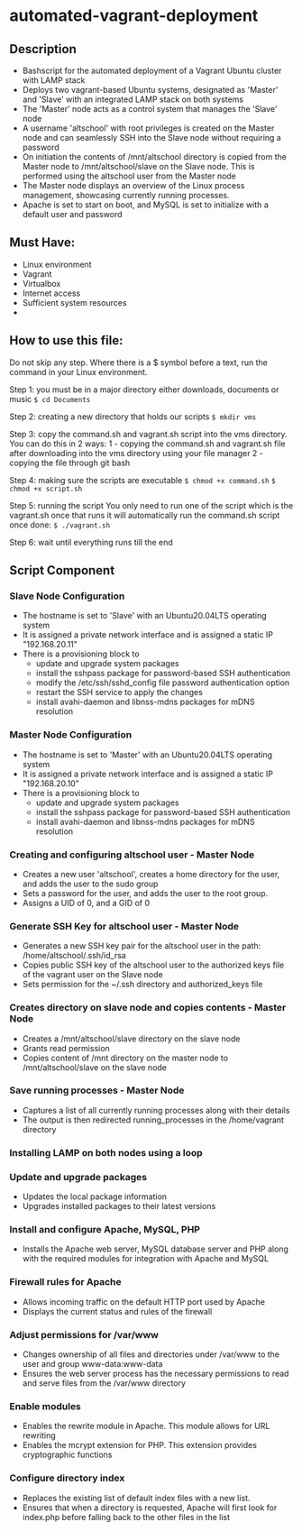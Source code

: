 # automated-vagrant-deployment
## Description
  - Bashscript for the automated deployment of a Vagrant Ubuntu cluster with LAMP stack
  - Deploys two vagrant-based Ubuntu systems, designated as 'Master' and 'Slave' with an integrated LAMP stack on both systems
  - The 'Master' node acts as a control system that manages the 'Slave' node
  - A username 'altschool' with root privileges is created on the Master node and can seamlessly SSH into the Slave node without requiring       a     password
  - On initiation the contents of /mnt/altschool directory is copied from the Master node to /mnt/altschool/slave on the Slave node. This       is     performed using the altschool user from the Master node
  - The Master node displays an overview of the Linux process management, showcasing currently running processes.
  - Apache is set to start on boot, and MySQL is set to initialize with a default user and password


## Must Have:
  - Linux environment
  - Vagrant
  - Virtualbox
  - Internet access
  - Sufficient system resources
  - 
## How to use this file:
Do not skip any step. Where there is a $ symbol before a text, run the command in your Linux environment.

Step 1: you must be in a major directory either downloads, documents or music
`$ cd Documents`

Step 2: creating a new directory that holds our scripts
`$ mkdir vms`

Step 3: copy the command.sh and vagrant.sh script into the vms directory. You can do this in 2 ways:
 1 - copying the command.sh and vagrant.sh file after downloading into the vms directory using your file manager
 2 - copying the file through git bash

Step 4: making sure the scripts are executable
`$ chmod +x command.sh`
`$ chmod +x script.sh`

Step 5: running the script
You only need to run one of the script which is the vagrant.sh once that runs it will automatically run the command.sh script once done:
`$ ./vagrant.sh`

Step 6: wait until everything runs till the end

## Script Component
### Slave Node Configuration
  - The hostname is set to 'Slave' with an Ubuntu20.04LTS operating system
  - It is assigned a private network interface and is assigned a static IP "192.168.20.11"
  - There is a provisioning block to
      -  update and upgrade system packages
      -  install the sshpass package for password-based SSH authentication
      -  modify the /etc/ssh/sshd_config file password authentication option
      -  restart the SSH service to apply the changes
      -  install avahi-daemon and libnss-mdns packages for mDNS resolution
### Master Node Configuration
  - The hostname is set to 'Master' with an Ubuntu20.04LTS operating system
  - It is assigned a private network interface and is assigned a static IP "192.168.20.10"
  - There is a provisioning block to
      -  update and upgrade system packages
      -  install the sshpass package for password-based SSH authentication
      -  install avahi-daemon and libnss-mdns packages for mDNS resolution
### Creating and configuring altschool user - Master Node
  - Creates a new user 'altschool', creates a home directory for the user, and adds the user to the sudo group
  - Sets a password for the user, and adds the user to the root group.
  - Assigns a UID of 0, and a GID of 0
### Generate SSH Key for altschool user - Master Node
  - Generates a new SSH key pair for the altschool user in the path: /home/altschool/.ssh/id_rsa
  - Copies public SSH key of the altschool user to the authorized keys file of the vagrant user on the Slave node
  - Sets permission for the ~/.ssh directory and authorized_keys file
### Creates directory on slave node and copies contents - Master Node
  - Creates a /mnt/altschool/slave directory on the slave node
  - Grants read permission
  - Copies content of /mnt directory on the master node to /mnt/altschool/slave on the slave node
### Save running processes - Master Node
  - Captures a list of all currently running processes along with their details
  - The output is then redirected running_processes in the /home/vagrant directory
### Installing LAMP on both nodes using a loop
### Update and upgrade packages
  - Updates the local package information
  - Upgrades installed packages to their latest versions
### Install and configure Apache, MySQL, PHP
  - Installs the Apache web server, MySQL database server and PHP along with the required modules for integration with Apache and MySQL
### Firewall rules for Apache
  - Allows incoming traffic on the default HTTP port used by Apache
  - Displays the current status and rules of the firewall
### Adjust permissions for /var/www
  - Changes ownership of all files and directories under /var/www to the user and group www-data:www-data
  - Ensures the web server process has the necessary permissions to read and serve files from the /var/www directory
### Enable modules
  - Enables the rewrite module in Apache. This module allows for URL rewriting
  - Enables the mcrypt extension for PHP. This extension provides cryptographic functions
### Configure directory index
  - Replaces the existing list of default index files with a new list.
  - Ensures that when a directory is requested, Apache will first look for index.php before falling back to the other files in the list
